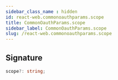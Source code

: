```yaml
---
sidebar_class_name : hidden
id: react-web.commonoauthparams.scope
title: CommonOauthParams.scope
sidebar_label: CommonOauthParams.scope
slug: /react-web.commonoauthparams.scope
---
```






## Signature

```typescript
scope?: string;
```
